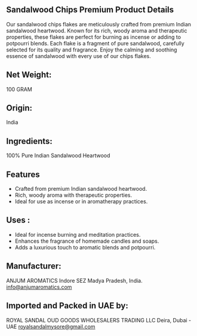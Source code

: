 ## Sandalwood Chips Premium Product Details
   Our sandalwood chips flakes are meticulously crafted from premium Indian sandalwood heartwood. Known for its rich, woody aroma and therapeutic properties, these flakes are perfect for burning as incense or adding to potpourri blends. Each flake is a fragment of pure sandalwood, carefully selected for its quality and fragrance. Enjoy the calming and soothing essence of sandalwood with every use of our chips flakes.
## Net Weight: 
100 GRAM
## Origin:
India
## Ingredients:
100% Pure Indian Sandalwood Heartwood
## Features
- Crafted from premium Indian sandalwood heartwood.
- Rich, woody aroma with therapeutic properties.
- Ideal for use as incense or in aromatherapy practices.
## Uses :
- Ideal for incense burning and meditation practices.
- Enhances the fragrance of homemade candles and soaps.
- Adds a luxurious touch to aromatic blends and potpourri.
## Manufacturer:
   ANJUM AROMATICS
   Indore SEZ Madya Pradesh, India.
   info@anjumaromatics.com
## Imported and Packed in UAE by:
   ROYAL SANDAL OUD GOODS WHOLESALERS TRADING LLC
   Deira, Dubai - UAE
   royalsandalmysore@gmail.com
